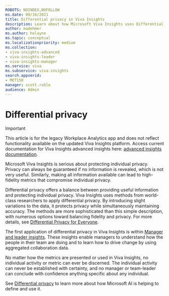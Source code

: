 ```yaml
---
ROBOTS: NOINDEX,NOFOLLOW
ms.date: 09/16/2021
title: Differential privacy in Viva Insights  
description: Learn about how Microsoft Viva Insights uses Differential Privacy technology for data analysis
author: madehmer
ms.author: helayne
ms.topic: conceptual
ms.localizationpriority: medium 
ms.collection: 
- viva-insights-advanced
- viva-insights-leader
- viva-insights-manager 
ms.service: viva 
ms.subservice: viva-insights 
search.appverid: 
- MET150 
manager: scott.ruble
audience: Admin
---
```


# Differential privacy


>[!Important]
>This article is for the legacy Workplace Analytics app and does not reflect functionality available on the updated Viva Insights platform. Access current documentation for Viva Insights advanced insights here: [advanced insights documentation](../advanced/introduction-to-advanced-insights.md).

Microsoft Viva Insights is serious about protecting individual privacy. Privacy can always be guaranteed if no information is revealed, which is not very useful. Similarly, making all information available can lead to high-fidelity metrics that compromise individual privacy.

Differential privacy offers a balance between providing useful information and protecting individual privacy. Viva Insights uses methods from world-class researchers to apply differential privacy. By introducing slight variations to the data, it protects privacy while simultaneously maintaining accuracy. The methods are more sophisticated than this simple description, with numerous options toward balancing fidelity and privacy. For more details, see [Differential Privacy for Everyone](https://download.microsoft.com/download/D/1/F/D1F0DFF5-8BA9-4BDF-8924-7816932F6825/Differential_Privacy_for_Everyone.pdf).

The first application of differential privacy in Viva Insights is within [Manager and leader insights](/viva/insights/use/pm-home?toc=/viva/insights/use/toc.json&bc=/viva/insights/breadcrumb/toc.json). These insights enable managers to understand how the people in their team are doing and to learn how to drive change by using aggregated collaboration data.

No matter how the metrics are presented or used in Viva Insights, no individual activity or metric can ever be discerned. The individual activity can never be established with certainty, and no manager or team-leader can conclude with confidence anything specific about any individual.

See [Differential privacy](https://www.microsoft.com/ai/ai-lab-differential-privacy) to learn more about how Microsoft AI is helping to define and use it.

